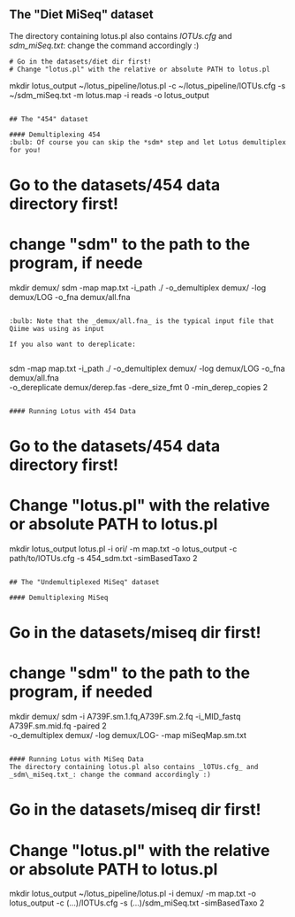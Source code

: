 ## The "Diet MiSeq" dataset

The directory containing lotus.pl also contains _lOTUs.cfg_ and _sdm\_miSeq.txt_: change the command accordingly :)
```
# Go in the datasets/diet dir first! 
# Change "lotus.pl" with the relative or absolute PATH to lotus.pl
```
mkdir lotus_output
~/lotus_pipeline/lotus.pl -c ~/lotus_pipeline/lOTUs.cfg -s ~/sdm_miSeq.txt -m lotus.map  -i reads -o lotus_output
```

## The "454" dataset

#### Demultiplexing 454
:bulb: Of course you can skip the *sdm* step and let Lotus demultiplex for you!

```
# Go to the datasets/454 data directory first! 
# change "sdm" to the path to the program, if neede
mkdir demux/
sdm -map map.txt -i_path ./ -o_demultiplex demux/ -log demux/LOG -o_fna demux/all.fna
``` 

:bulb: Note that the _demux/all.fna_ is the typical input file that Qiime was using as input

If you also want to dereplicate:


```
sdm -map map.txt -i_path ./ -o_demultiplex demux/ -log demux/LOG -o_fna demux/all.fna \
  -o_dereplicate demux/derep.fas -dere_size_fmt 0 -min_derep_copies 2
```

#### Running Lotus with 454 Data

```
# Go to the datasets/454 data directory first! 
# Change "lotus.pl" with the relative or absolute PATH to lotus.pl
mkdir lotus_output
lotus.pl -i ori/ -m map.txt   -o lotus_output -c path/to/lOTUs.cfg  -s 454_sdm.txt -simBasedTaxo 2
```

## The "Undemultiplexed MiSeq" dataset

#### Demultiplexing MiSeq
```
# Go in the datasets/miseq dir first! 
# change "sdm" to the path to the program, if needed
mkdir demux/
sdm -i A739F.sm.1.fq,A739F.sm.2.fq -i_MID_fastq A739F.sm.mid.fq -paired 2 \
 -o_demultiplex demux/ -log demux/LOG- -map miSeqMap.sm.txt
```

#### Running Lotus with MiSeq Data
The directory containing lotus.pl also contains _lOTUs.cfg_ and _sdm\_miSeq.txt_: change the command accordingly :)
```
# Go in the datasets/miseq dir first! 
# Change "lotus.pl" with the relative or absolute PATH to lotus.pl
mkdir lotus_output
~/lotus_pipeline/lotus.pl -i demux/ -m map.txt -o lotus_output -c (...)/lOTUs.cfg  -s  (...)/sdm_miSeq.txt -simBasedTaxo 2
```

